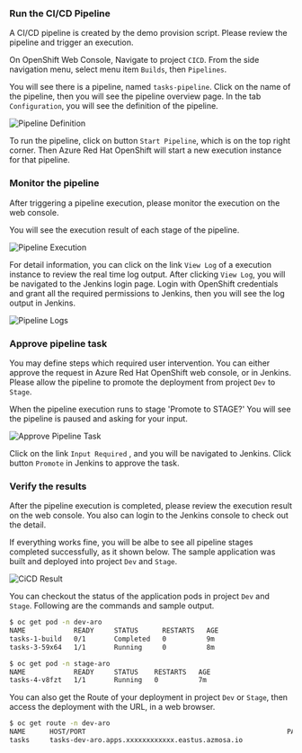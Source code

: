 
### Run the CI/CD Pipeline

A CI/CD pipeline is created by the demo provision script. Please review the pipeline and trigger an execution.


On OpenShift Web Console, Navigate to project `CICD`. From the side navigation menu, select menu item `Builds`, then `Pipelines`. 

You will see there is a pipeline, named `tasks-pipeline`. Click on the name of the pipeline, then you will see the pipeline overview page. In the tab `Configuration`, you will see the definition of the pipeline.

![Pipeline Definition](../media/cicd-definition.png)

To run the pipeline, click on button `Start Pipeline`, which is on the top right corner. Then Azure Red Hat OpenShift will start a new execution instance for that pipeline.


### Monitor the pipeline

After triggering a pipeline execution, please monitor the execution on the web console.


You will see the execution result of each stage of the pipeline.

![Pipeline Execution](../media/cicd-pipeline-view.png)

For detail information, you can click on the link `View Log` of a execution instance to review the real time log output. After clicking `View Log`, you will be navigated to the Jenkins login page. Login with OpenShift credentials and grant all the required permissions to Jenkins, then you will see the log output in Jenkins.

![Pipeline Logs](../media/cicd-jenkins-log.png)


### Approve pipeline task

You may define steps which required user intervention. You can either approve the request in Azure Red Hat OpenShift web console, or in Jenkins. Please allow the pipeline to promote the deployment from project `Dev` to `Stage`.

When the pipeline execution runs to stage 'Promote to STAGE?' You will see the pipeline is paused and asking for your input.

![Approve Pipeline Task](../media/cicd-approve.png)

Click on the link `Input Required` , and you will be navigated to Jenkins. Click button `Promote` in Jenkins to approve the task.

### Verify the results

After the pipeline execution is completed, please review the execution result on the web console. You also can login to the Jenkins console to check out the detail.

If everything works fine, you will be albe to see all pipeline stages completed successfully, as it shown below. The sample application was built and deployed into project `Dev` and `Stage`.

![CiCD Result](../media/cicd-pipeline-result.png)

You can checkout the status of the application pods in project `Dev` and `Stage`. Following are the commands and sample output.
```sh
$ oc get pod -n dev-aro
NAME            READY     STATUS      RESTARTS   AGE
tasks-1-build   0/1       Completed   0          9m
tasks-3-59x64   1/1       Running     0          8m
```

```sh
$ oc get pod -n stage-aro
NAME            READY     STATUS    RESTARTS   AGE
tasks-4-v8fzt   1/1       Running   0          7m
```

You can also get the Route of your deployment in project `Dev` or `Stage`, then access the deployment with the URL, in a web browser.

```sh
$ oc get route -n dev-aro
NAME      HOST/PORT                                                  PATH      SERVICES   PORT      TERMINATION   WILDCARD
tasks     tasks-dev-aro.apps.xxxxxxxxxxxx.eastus.azmosa.io             tasks      8080                    None

```
